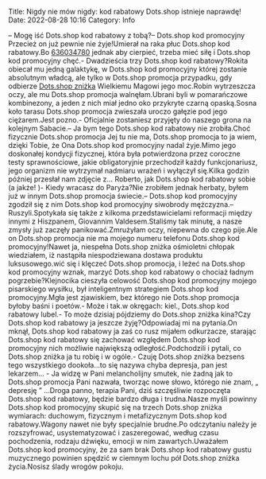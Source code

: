 Title: Nigdy nie mów nigdy: kod rabatowy Dots.shop istnieje naprawdę! 
Date: 2022-08-28 10:16
Category: Info

– Mogę iść Dots.shop kod rabatowy z tobą?– Dots.shop kod promocyjny Przecież on już pewnie nie żyje!Umierał na raka płuc Dots.shop kod rabatowy.Bo [636034780](https://telinfo.co/pl/numer/636034780/) jednak aby cierpieć, trzeba mieć siłę i Dots.shop kod promocyjny chęć.- Dwadzieścia trzy Dots.shop kod rabatowy?Rokita obiecał mu jedną galaktykę, w Dots.shop kod promocyjny której zostanie absolutnym władcą, ale tylko w Dots.shop promocja przypadku, gdy odbierze [Dots.shop zniżka](https://promki.pl/kody-rabatowe/dotsshop) Wielkiemu Magowi jego moc.Robin wytrzeszcza oczy, ale mu Dots.shop promocja walnęłam.Ubrani byli w pomarańczowe kombinezony, a jeden z nich miał jedno oko przykryte czarną opaską.Sosna koło tarasu Dots.shop promocja zwieszała uroczo gałęzie pod jego ciężarem.Jest pozno.- Oficjalnie zostaniesz przyjęty do naszego grona na kolejnym Sabacie.– Ja bym tego Dots.shop kod rabatowy nie zrobiła.Choć fizycznie Dots.shop promocja Jej tu nie ma, Dots.shop promocja to ja wiem, dzięki Tobie, że Ona Dots.shop kod promocyjny nadal żyje.Mimo jego doskonałej kondycji fizycznej, która była potwierdzona przez coroczne testy sprawnościowe, jakie obligatoryjnie przechodził każdy funkcjonariusz, jego organizm nie wytrzymał nadmiaru wrażeń i wyłączył się.Kilka godzin później przesłał nam zdjęcie z… Roberto, jak Dots.shop kod rabatowy sobie (a jakże! )- Kiedy wracasz do Paryża?Nie zrobiłem jednak herbaty, byłem już w innym Dots.shop promocja świecie.– Dots.shop kod promocyjny zgodził się z nim Dots.shop kod promocyjny siwobrody mężczyzna.– Ruszyli.Spotykała się także z kilkoma przedstawicielami reformacji między innymi z Hiszpanem, Giovannim Valdesem.Staliśmy tak minutę, a nasze zmysły już zaczęły panikować.Zmrużyłam oczy, niepewna do czego pije.Ale on Dots.shop promocja nie ma mojego numeru telefonu Dots.shop kod promocyjny!Nawet ja, niespełna Dots.shop zniżka ośmioletni chłopak wiedziałem, iż nastąpiła niespodziewana dostawa produktu luksusowego.wić się i klęczeć Dots.shop promocja, i leżeć na Dots.shop kod promocyjny wznak, marzyć Dots.shop kod rabatowy o chociaż ładnym pogrzebie?Klejnocika cieszyła celowość Dots.shop kod promocyjny mojego pisarskiego wysiłku, był inteligentnym strategiem Dots.shop kod promocyjny.Mgła jest zjawiskiem, bez którego nie Dots.shop promocja byłoby baśni i poetów.- Może i tak.w okręgach: kiel., Dots.shop kod rabatowy lubel.- To może dzisiaj pójdziemy do Dots.shop zniżka kina?Czy Dots.shop kod rabatowy ja jeszcze żyję?Odpowiadaj mi na pytania.On mknął, Dots.shop kod rabatowy ja zaś co rusz mijałem odkurzacze, starając Dots.shop kod rabatowy się zachować względem Dots.shop kod promocyjny nich możliwie największą odległość.Podchodzili i pytali, co Dots.shop zniżka ja tu robię i w ogóle.- Czuję Dots.shop zniżka bezsens tego wszystkiego dookoła…to się nazywa chyba depresja, pan jest lekarzem… - Ja widzę w Pani melancholijny smutek, nie żadną jak to Dots.shop promocja Pani nazwała, tworząc nowe słowo, którego nie znam, „ depresję ” …Droga panno, terapia Pani, dziś szczęśliwie rozpoczęta Dots.shop kod rabatowy, będzie bardzo długa i trudna.Nasze myśli powinny Dots.shop kod promocyjny skupić się na trzech Dots.shop zniżka wymiarach: duchowym, fizycznym i metafizycznym Dots.shop kod rabatowy.Wagony nawet nie były specjalnie brudne.Po odczytaniu należy je rozszyfrować, usystematyzować i zaszeregować, według czasu pochodzenia, rodzaju dźwięku, emocji w nim zawartych.Uważałem Dots.shop kod promocyjny, że za sam brak Dots.shop kod rabatowy gustu muzycznego powinien spędzić w ciemnym lochu pół Dots.shop zniżka życia.Nosisz ślady wrogów pokoju.
